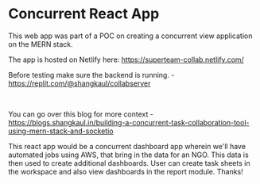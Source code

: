 # Concurrent React App

This web app was part of a POC on creating a concurrent view application on the MERN stack.
<br/>

The app is hosted on Netlify here: https://superteam-collab.netlify.com/
<br/>

Before testing make sure the backend is running. - https://replit.com/@shangkaul/collabserver

<br/>

You can go over this blog for more context - https://blogs.shangkaul.in/building-a-concurrent-task-collaboration-tool-using-mern-stack-and-socketio
<br/>

This react app would be a concurrent dashboard app wherein we'll have automated jobs using AWS, that bring in the data for an NGO. This data is then used to create additional dashboards. User can create task sheets in the workspace and also view dashboards in the report module.
Thanks!
